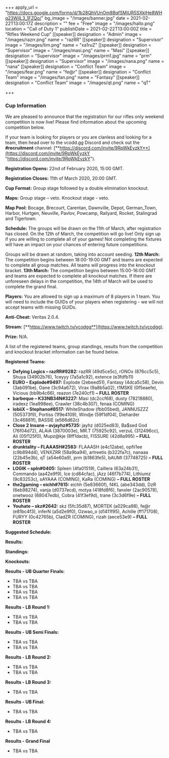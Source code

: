 +++
apply_url = "https://docs.google.com/forms/d/1b28QhVUnOm8BqfSMiUR5SXkIHe8WHq23WilL3_1FZQo/"
bg_image = "/images/banner.jpg"
date = 2021-02-22T13:00:17Z
description = ""
fee = "Free"
image = "/images/hallo.png"
location = "Call of Duty 1"
publishDate = 2021-02-22T13:00:00Z
title = "Rifles Weekend Cup"
[[speaker]]
designation = "Admin"
image = "/images/razrr.png"
name = "razRR"
[[speaker]]
designation = "Supervisor"
image = "/images/tim.png"
name = "xa1ruZ"
[[speaker]]
designation = "Supervisor"
image = "/images/masi.png"
name = "Masi"
[[speaker]]
designation = "Supervisor"
image = "/images/prm1.jpg"
name = "prm"
[[speaker]]
designation = "Supervisor"
image = "/images/nana.png"
name = "nana"
[[speaker]]
designation = "Conflict Team"
image = "/images/fear.png"
name = "fe@r"
[[speaker]]
designation = "Conflict Team"
image = "/images/fan.png"
name = "Fantasy"
[[speaker]]
designation = "Conflict Team"
image = "/images/qt.png"
name = "qT"

+++
### **Cup Information**

We are pleased to announce that the registration for our rifles only weekend competition is now live! Please find information about the upcoming competition below.

If your team is looking for players or you are clanless and looking for a team, then head over to the vcodd.gg Discord and check out the **#recruitment** channel: [**https://discord.com/invite/9RpWkEyzkY**](https://discord.com/invite/9RpWkEyzkY "https://discord.com/invite/9RpWkEyzkY").

**Registration Opens:** 22nd of February 2020, 15:00 GMT.

**Registration Closes:** 11th of March 2020, 20:00 GMT.

**Cup Format:** Group stage followed by a double elimination knockout.

**Maps:** Group stage – veto. Knockout stage - veto.

**Map Pool:** Bocage, Brecourt, Carentan, Dawnville, Depot, German_Town, Harbor, Hurtgen, Neuville, Pavlov, Powcamp, Railyard, Rocket, Stalingrad and Tigertown.

**Schedule:** The groups will be drawn on the 11th of March, after registration has closed. On the 12th of March, the competition will go live! Only sign up if you are willing to complete all of your games! Not completing the fixtures will have an impact on your chances of entering future competitions.

Groups will be drawn at random, taking into account seeding. **12th March:** The competition begins between 18:00-19:00 GMT and teams are expected to complete all group matches. All teams will progress into the knockout bracket. **13th March:** The competition begins between 15:00-16:00 GMT and teams are expected to complete all knockout matches. If there are unforeseen delays in the competition, the 14th of March will be used to complete the grand final.

**Players:** You are allowed to sign up a maximum of 8 players in 1 team. You will need to include the GUIDs of your players when registering - we will not accept teams with missing GUIDs.

**Anti-Cheat:** Veritas 2.0.4.

**Stream:** [**https://www.twitch.tv/vcodgg**](https://www.twitch.tv/vcodgg).

**Prize:** N/A.

A list of the registered teams, group standings, results from the competition and knockout bracket information can be found below.

**Registered Teams:**

* **Defying Logics – razRR#9282:** razRR (49d5ce5c), rONOx (876cc5c5), Shuya (34902b76), 1ceyyy (7a5a1c92), extence (e3fdfb11)
* **EURO – Explode#9497:** Explode (2ebeed51), Fantasy (4dca5c58), Devin (3ab091be), Oane (3c94a672), Virax (9a8b5a02), t1MSKE (0f5eaefe), Vicious (bb9b4c66), reazon (7e240cf1) **–** **FULL ROSTER**
* **barbeque – K33NB34N#3227:** Masi (dc2ccf68), dusty (78218880), iradexz (1ea998ee), Crawler (38c4b307), fenaa (COMING)
* **lobiiX – Stephano#8517:** WhiteShadow (fbb05bed), JANNUSZZZ (505373f9), Portiss (1f9e4109), Windje (59f1df04), Dieharder (3c46881f), BASSIE (e566d62c)
* **Close 2 Insane – avjayhz#5735:** jayhz (d025ed83), Ba$sed God (76f04d72), ALAiA (3870003e), MR.T (75925c92), verzuL (312496cc), Ali (05f125f0), Mupz@kje (8ff1dacb), FISSURE (42d8a995) **–** **FULL ROSTER**
* **drunktality – FLAAASH#2583:** FLAAASH (e4c12abe), opfii1ee (c9b894d4), VENXZRR (58a9ba94), artreetis (b322fa7c), nanaaa (22b45e3b), qT (a54e60a9), prm (b1863fe5), bAUMI (37748725) **–** **FULL ROSTER**
* **LOGIK – spln#0405:** Spleen (4fa01519), Caillera (63a24b31), Commando (aa42e9f9), Ice (cd84cfac), jAzz (46f7b774), Lithiumz (9c83253c), sAYAAA (COMING), KaRa (COMING) **–** **FULL ROSTER**
* **the2gaming – eichh#7615:** eichh (5e83660f), f4KL (abe343dd), DzR (6eb98274), vanja (d0737ecd), motya (418fd8f6), fanxler (2ac90578), onetwooz (68047edb), Cobra (41f3ef9d), trane (3c3d6f9e) **–** **FULL ROSTER**
* **Youhate – skz#2642:** skz (5fc35d87), MORTEK (a029ca98), fe@r (e81bc4f3), inferN (a5d2e9f0), Ozwao_o (d1411f95), Achille (ff171708), FURYY (0c42765b), CladZR (COMING), rizah (aece53e9) **–** **FULL ROSTER**

**Suggested Schedule:**

**Results:**

**Standings:**

**Knockouts:**

**Results - UB Quarter Finals:**

* TBA vs TBA
* TBA vs TBA
* TBA vs TBA
* TBA vs TBA

**Results - LB Round 1:**

* TBA vs TBA
* TBA vs TBA

**Results - UB Semi Finals:**

* TBA vs TBA
* TBA vs TBA

**Results - LB Round 2:**

* TBA vs TBA
* TBA vs TBA

**Results - LB Round 3:**

* TBA vs TBA

**Results - UB Final:**

* TBA vs TBA

**Results - LB Round 4:**

* TBA vs TBA

**Results - Grand Final**

* TBA vs TBA